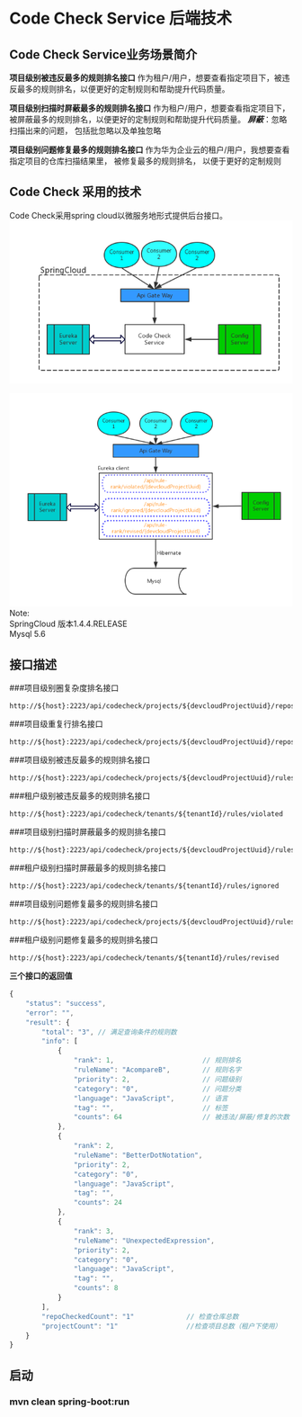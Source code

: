 # Code Check Service 后端技术
## Code Check Service业务场景简介
**项目级别被违反最多的规则排名接口**
作为租户/用户，想要查看指定项目下，被违反最多的规则排名，以便更好的定制规则和帮助提升代码质量。

**项目级别扫描时屏蔽最多的规则排名接口**
作为租户/用户，想要查看指定项目下，被屏蔽最多的规则排名，以便更好的定制规则和帮助提升代码质量。
***屏蔽***：忽略扫描出来的问题， 包括批忽略以及单独忽略

**项目级别问题修复最多的规则排名接口**
作为华为企业云的租户/用户，我想要查看指定项目的仓库扫描结果里， 被修复最多的规则排名， 以便于更好的定制规则

## Code Check 采用的技术
Code Check采用spring cloud以微服务地形式提供后台接口。
![](readme/codecheck-overview.png)

![](readme/codecheck-detail.png)
<br>
Note: <br>
SpringCloud 版本1.4.4.RELEASE <br>
Mysql 5.6

## 接口描述

###项目级别圈复杂度排名接口
```
http://${host}:2223/api/codecheck/projects/${devcloudProjectUuid}/repos/complexity
```
###项目级重复行排名接口
```
http://${host}:2223/api/codecheck/projects/${devcloudProjectUuid}/repos/duplicatedLine
```
###项目级别被违反最多的规则排名接口
```
http://${host}:2223/api/codecheck/projects/${devcloudProjectUuid}/rules/violated
```
###租户级别被违反最多的规则排名接口
```
http://${host}:2223/api/codecheck/tenants/${tenantId}/rules/violated
```
###项目级别扫描时屏蔽最多的规则排名接口
```
http://${host}:2223/api/codecheck/projects/${devcloudProjectUuid}/rules/ignored
```
###租户级别扫描时屏蔽最多的规则排名接口
```
http://${host}:2223/api/codecheck/tenants/${tenantId}/rules/ignored
```
###项目级别问题修复最多的规则排名接口
```
http://${host}:2223/api/codecheck/projects/${devcloudProjectUuid}/rules/revised
```
###租户级别问题修复最多的规则排名接口
```
http://${host}:2223/api/codecheck/tenants/${tenantId}/rules/revised
```
**三个接口的返回值**

```javascript
{
    "status": "success",
    "error": "",
    "result": {
        "total": "3", // 满足查询条件的规则数
        "info": [
            {
                "rank": 1,                      // 规则排名
                "ruleName": "AcompareB",        // 规则名字
                "priority": 2,                  // 问题级别
                "category": "0",                // 问题分类
                "language": "JavaScript",       // 语言
                "tag": "",                      // 标签
                "counts": 64                    // 被违法/屏蔽/修复的次数
            },
            {
                "rank": 2,
                "ruleName": "BetterDotNotation",
                "priority": 2,
                "category": "0",
                "language": "JavaScript",
                "tag": "",
                "counts": 24
            },
            {
                "rank": 3,
                "ruleName": "UnexpectedExpression",
                "priority": 2,
                "category": "0",
                "language": "JavaScript",
                "tag": "",
                "counts": 8
            }
        ],
        "repoCheckedCount": "1"             // 检查仓库总数
        "projectCount": "1"                 //检查项目总数（租户下使用）
    }
}
```
## 启动
### mvn clean spring-boot:run
